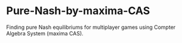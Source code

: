 # Pure-Nash-by-maxima-CAS
Finding pure Nash equilibriums for multiplayer games using Compter Algebra System (maxima CAS).

